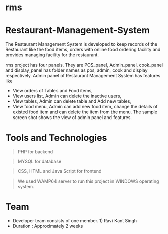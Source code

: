 # rms
# Restaurant-Management-System
The Restaurant Management System is developed to keep records of the Restaurant like the food items, orders with online food ordering facility and provides managing facility for the restaurant.

rms project has four panels. They are POS_panel, Admin_panel, cook_panel and display_panel has folder names as pos, admin, cook  and display respectively. Admin panel of Restaurant Management System has features like

- View orders of Tables and Food items,
- View users list, Admin can delete the inactive users,
- View tables, Admin can delete table and Add new tables,
- View food menu, Admin can add new food item, change the details of existed food item and can delete the item from the menu. The sample screen shot shows the view of admin panel and features.

# Tools and Technologies 
> PHP for backend

> MYSQL for database

> CSS, HTML and Java Script for frontend

> We used WAMP64 server to run this project in WINDOWS operating system.
# Team
- Developer team consists of one member. 1) Ravi Kant Singh
- Duration : Approximately 2 weeks
